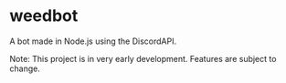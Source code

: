 # weedbot
A bot made in Node.js using the DiscordAPI.

Note: This project is in very early development. Features are subject to change.
